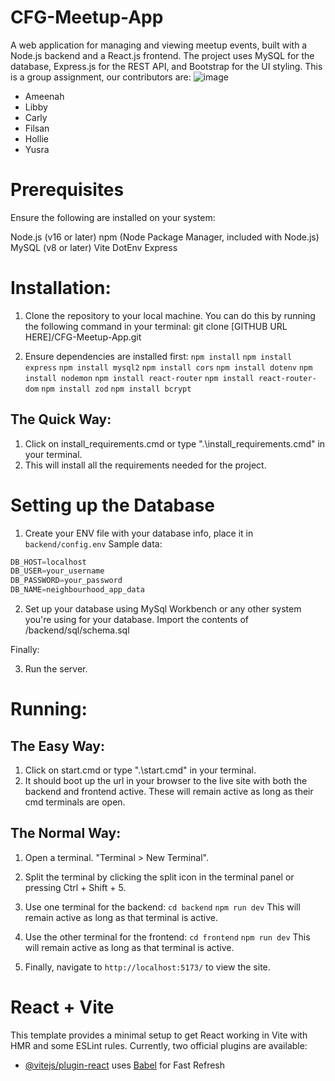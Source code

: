 # CFG-Meetup-App
A web application for managing and viewing meetup events, built with a Node.js backend and a React.js frontend. The project uses MySQL for the database, Express.js for the REST API, and Bootstrap for the UI styling. This is a group assignment, our contributors are:
![image](https://github.com/user-attachments/assets/f75765a6-dc45-45ae-9317-d421813d1e50)

- Ameenah
- Libby
- Carly
- Filsan
- Hollie
- Yusra


# Prerequisites
Ensure the following are installed on your system:

Node.js (v16 or later)
npm (Node Package Manager, included with Node.js)
MySQL (v8 or later)
Vite
DotEnv
Express

# Installation:

1. Clone the repository to your local machine. You can do this by running the following command in your terminal:
git clone [GITHUB URL HERE]/CFG-Meetup-App.git

1. Ensure dependencies are installed first:
``npm install``
``npm install express``
``npm install mysql2``
``npm install cors``
``npm install dotenv``
``npm install nodemon``
``npm install react-router``
``npm install react-router-dom``
``npm install zod``
``npm install bcrypt``

## The Quick Way:

1. Click on install_requirements.cmd or type ".\install_requirements.cmd" in your terminal.
2. This will install all the requirements needed for the project. 


# Setting up the Database
1.  Create your ENV file with your database info, place it in `backend/config.env`
Sample data:
```js
DB_HOST=localhost
DB_USER=your_username
DB_PASSWORD=your_password
DB_NAME=neighbourhood_app_data
````

2. Set up your database using MySql Workbench or any other system you're using for your database. Import the contents of /backend/sql/schema.sql 

Finally:

3. Run the server.

# Running:

## The Easy Way:

1. Click on start.cmd or type ".\start.cmd" in your terminal.
2. It should boot up the url in your browser to the live site with both the backend and frontend active. These will remain active as long as their cmd terminals are open.

## The Normal Way:

1. Open a terminal. "Terminal > New Terminal".

2. Split the terminal by clicking the split icon in the terminal panel or pressing Ctrl + Shift + 5.

3. Use one terminal for the backend:
``cd backend``
``npm run dev``
This will remain active as long as that terminal is active.

4. Use the other terminal for the frontend:
``cd frontend``
``npm run dev``
This will remain active as long as that terminal is active.

5. Finally, navigate to `http://localhost:5173/` to view the site.

# React + Vite
This template provides a minimal setup to get React working in Vite with HMR and some ESLint rules.
Currently, two official plugins are available:
- [@vitejs/plugin-react](https://github.com/vitejs/vite-plugin-react/blob/main/packages/plugin-react/README.md) uses [Babel](https://babeljs.io/) for Fast Refresh
